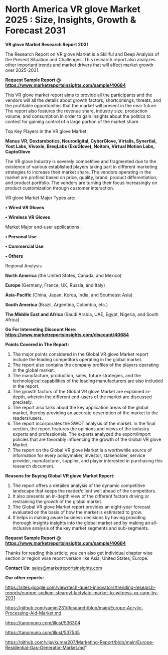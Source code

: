 # North America VR glove Market 2025 : Size, Insights, Growth & Forecast 2031

<strong>VR glove Market Research Report 2031</strong>

The Research Report on VR glove Market is a Skillful and Deep Analysis of the Present Situation and Challenges. This research report also analyzes other important trends and market drivers that will affect market growth over 2025-2031.

<strong>Request Sample Report @ <a href=https://www.marketreportsinsights.com/sample/40684>https://www.marketreportsinsights.com/sample/40684</a></strong>

This VR glove market report aims to provide all the participants and the vendors will all the details about growth factors, shortcomings, threats, and the profitable opportunities that the market will present in the near future. The report also features the revenue share, industry size, production volume, and consumption in order to gain insights about the politics to contest for gaining control of a large portion of the market share.

Top Key Players in the VR glove Market:

<strong>Manus VR, Dextarobotics, Neurodigital, CyberGlove, Virtalis, Synertial, Yost Labs, Vivoxie, BreqLabs (ExoGlove), Noitom, Virtual Motion Labs, CaptoGlove</strong>

The VR glove Industry is severely competitive and fragmented due to the existence of various established players taking part in different marketing strategies to increase their market share. The vendors operating in the market are profiled based on price, quality, brand, product differentiation, and product portfolio. The vendors are turning their focus increasingly on product customization through customer interaction.

VR glove Market Major Types are:

<strong>•  Wired VR Gloves

•  Wireless VR Gloves</strong>

Market Major end-user applications :

<strong>•  Personal Use

•  Commercial Use

•  Others</strong>

Regional Analysis

</u><strong><b>North America</b></strong> (the United States, Canada, and Mexico)

<strong><b>Europe </b></strong>(Germany, France, UK, Russia, and Italy)

<strong><b>Asia-Pacific</b></strong> (China, Japan, Korea, India, and Southeast Asia)

<strong><b>South America</b></strong> (Brazil, Argentina, Colombia, etc.)

<strong><b>The Middle East and Africa</b></strong> (Saudi Arabia, UAE, Egypt, Nigeria, and South Africa)

<strong>Go For Interesting Discount Here: <a href=https://www.marketreportsinsights.com/discount/40684>https://www.marketreportsinsights.com/discount/40684</a></strong>

<strong>Points Covered in The Report:</strong>
<ol>
  <li>The major points considered in the Global VR glove Market report include the leading competitors operating in the global market.</li>
  <li>The report also contains the company profiles of the players operating in the global market.</li>
  <li>The manufacture, production, sales, future strategies, and the technological capabilities of the leading manufacturers are also included in the report.</li>
  <li>The growth factors of the Global VR glove Market are explained in-depth, wherein the different end-users of the market are discussed precisely.</li>
  <li>The report also talks about the key application areas of the global market, thereby providing an accurate description of the market to the readers/users.</li>
  <li>The report incorporates the SWOT analysis of the market. In the final section, the report features the opinions and views of the industry experts and professionals. The experts analyzed the export/import policies that are favorably influencing the growth of the Global VR glove Market.</li>
  <li>The report on the Global VR glove Market is a worthwhile source of information for every policymaker, investor, stakeholder, service provider, manufacturer, supplier, and player interested in purchasing this research document.</li>
</ol>
<strong>Reasons for Buying Global VR glove Market Report:</strong>

<ol>
  <li>The report offers a detailed analysis of the dynamic competitive landscape that keeps the reader/client well ahead of the competitors.</li>
  <li>It also presents an in-depth view of the different factors driving or restraining the growth of the global market.</li>
  <li>The Global VR glove Market report provides an eight-year forecast evaluated on the basis of how the market is estimated to grow.</li>
  <li>It helps in making aware business decisions by having providing thorough insights insights into the global market and by making an all-inclusive analysis of the key market segments and sub-segments.</li>
</ol>
<strong>Request Sample Report @ <a href=https://www.marketreportsinsights.com/sample/40684>https://www.marketreportsinsights.com/sample/40684</a></strong>


Thanks for reading this article; you can also get individual chapter wise section or region wise report version like Asia, United States, Europe.

<strong>Contact Us:</strong>
sales@marketreportsinsights.com

<strong>Our other reports:</strong>

<a href=https://sites.google.com/view/tech-quest-innovators/trending-research-reports/europe-sodium-stearoyl-lactylate-market-to-witness-xx-cagr-by-2031>https://sites.google.com/view/tech-quest-innovators/trending-research-reports/europe-sodium-stearoyl-lactylate-market-to-witness-xx-cagr-by-2031</a>

<a href=https://github.com/yamini231/Research/blob/main/Europe-Acrylic-Processing-Aid-Market.md>https://github.com/yamini231/Research/blob/main/Europe-Acrylic-Processing-Aid-Market.md</a>

<a href=https://tanomuno.com/illust/536304>https://tanomuno.com/illust/536304</a>

<a href=https://tanomuno.com/illust/537545>https://tanomuno.com/illust/537545</a>

<a href=https://github.com/vijaykumar207/Marketing-Report/blob/main/Europe-Residential-Gas-Generator-Market.md>https://github.com/vijaykumar207/Marketing-Report/blob/main/Europe-Residential-Gas-Generator-Market.md</a>"
